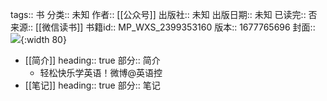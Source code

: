 tags:: 书
分类:: 未知
作者:: [[公众号]]
出版社:: 未知
出版日期:: 未知
已读完:: 否
来源:: [[微信读书]]
书籍id:: MP_WXS_2399353160
版本:: 1677765696
封面:: ![](http://wx.qlogo.cn/mmhead/Q3auHgzwzM4UoiaVYPbDqeZPwNkrug8TiawHibw9RWYKsxFF40ou1oGvA/0){:width 80}

- [[简介]]
  heading:: true
  部分:: 简介
	- 轻松快乐学英语！微博@英语控
- [[笔记]]
  heading:: true
  部分:: 笔记